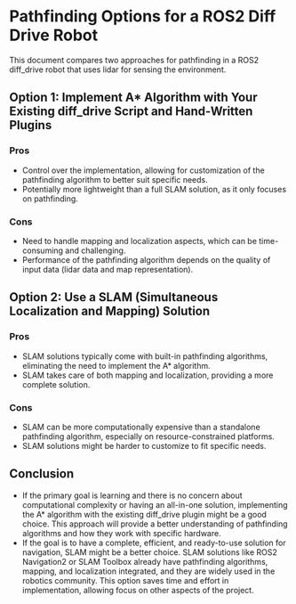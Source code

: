 # Pathfinding Options for a ROS2 Diff Drive Robot

This document compares two approaches for pathfinding in a ROS2 diff_drive robot that uses lidar for sensing the environment.

## Option 1: Implement A* Algorithm with Your Existing diff_drive Script and Hand-Written Plugins

### Pros

- Control over the implementation, allowing for customization of the pathfinding algorithm to better suit specific needs.
- Potentially more lightweight than a full SLAM solution, as it only focuses on pathfinding.

### Cons

- Need to handle mapping and localization aspects, which can be time-consuming and challenging.
- Performance of the pathfinding algorithm depends on the quality of input data (lidar data and map representation).

## Option 2: Use a SLAM (Simultaneous Localization and Mapping) Solution

### Pros

- SLAM solutions typically come with built-in pathfinding algorithms, eliminating the need to implement the A* algorithm.
- SLAM takes care of both mapping and localization, providing a more complete solution.

### Cons

- SLAM can be more computationally expensive than a standalone pathfinding algorithm, especially on resource-constrained platforms.
- SLAM solutions might be harder to customize to fit specific needs.

## Conclusion

- If the primary goal is learning and there is no concern about computational complexity or having an all-in-one solution, implementing the A* algorithm with the existing diff_drive plugin might be a good choice. This approach will provide a better understanding of pathfinding algorithms and how they work with specific hardware.
- If the goal is to have a complete, efficient, and ready-to-use solution for navigation, SLAM might be a better choice. SLAM solutions like ROS2 Navigation2 or SLAM Toolbox already have pathfinding algorithms, mapping, and localization integrated, and they are widely used in the robotics community. This option saves time and effort in implementation, allowing focus on other aspects of the project.
